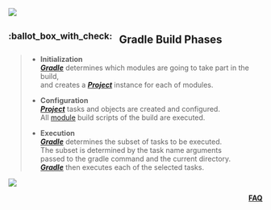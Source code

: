 ![](https://via.placeholder.com/1024x1.png/0078D7/0078D7/text=+)<!--1px blue line-->
<!-- Gradle Build Phases -->
<h2><sup>:ballot_box_with_check:&ensp;</sup>
  Gradle Build Phases
</h2>
<blockquote>
<span><!-- leave the next line blank -->

* **Initialization**  
***[Gradle](01-what-is-gradle.md)*** determines which modules are going to take part in the build,  
and creates a ***[Project](06-what-is-a-gradle-project.md)*** instance for each of modules.

* **Configuration**  
***[Project](06-what-is-a-gradle-project.md)*** tasks and objects are created and configured.  
All [module](18-the-module-level-build-file.md) build scripts  of the build are executed.

* **Execution**  
***[Gradle](01-what-is-gradle.md)*** determines the subset of tasks to be executed.  
The subset is determined by the task name arguments  
passed to the gradle command and the current directory.  
***[Gradle](01-what-is-gradle.md)*** then executes each of the selected tasks.
</span>
</blockquote>

![](https://via.placeholder.com/1024x1.png/0078D7/0078D7/text=+)<!--1px blue line-->
<p align="right"><a href="/../../#--------------questionfaq----------"><b>FAQ</b></a></p>
